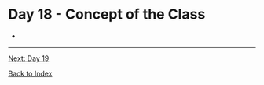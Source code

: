 # Day 18 - Concept of the Class

-
<!--
## Watch the video

[Video link](https://www.youtube.com/watch?v=)

## Day 18 - Excercise
-->

---
[Next: Day 19](19-day19.md)

[Back to Index](index.md)
